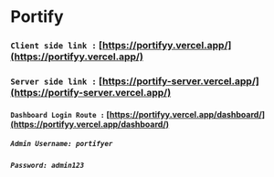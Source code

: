 # **Portify**

### `Client side link :` [https://portifyy.vercel.app/](https://portifyy.vercel.app/)
### `Server side link :` [https://portify-server.vercel.app/](https://portify-server.vercel.app/)

#### `Dashboard Login Route :` [https://portifyy.vercel.app/dashboard/](https://portifyy.vercel.app/dashboard/)

##### `Admin Username: portifyer`
##### `Password: admin123`
